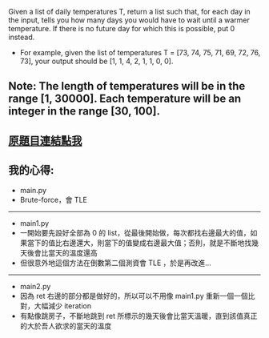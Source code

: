 Given a list of daily temperatures T, return a list such that, for each day in the input, tells you how many days you would have to wait until a warmer temperature. If there is no future day for which this is possible, put 0 instead.

* For example, given the list of temperatures T = [73, 74, 75, 71, 69, 72, 76, 73], your output should be [1, 1, 4, 2, 1, 1, 0, 0].

## Note: The length of temperatures will be in the range [1, 30000]. Each temperature will be an integer in the range [30, 100].

## [原題目連結點我](https://leetcode.com/problems/daily-temperatures/)
	
## 我的心得:
* main.py
* Brute-force，會 TLE
-----

* main1.py
* 一開始要先設好全部為 0 的 list，從最後開始做，每次都找右邊最大的值，如果當下的值比右邊還大，則當下的值變成右邊最大值；否則，就是不斷地找幾天後會比當天的溫度還高
* 但很意外地這個方法在倒數第二個測資會 TLE ，於是再改進...
-----
* main2.py
* 因為 ret 右邊的部分都是做好的，所以可以不用像 main1.py 重新一個一個比對，大幅減少 iteration
* 有點像跳房子，不斷地跳到 ret 所標示的幾天後會比當天溫暖，直到該值真正的大於吾人欲求的當天的溫度